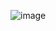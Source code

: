 ![image](https://github.com/Rahul-chaurasiya/Leetcode-Practice-Problem/assets/77222540/31079ee8-d54f-4f2c-b6ff-c564f65ffd1e)
